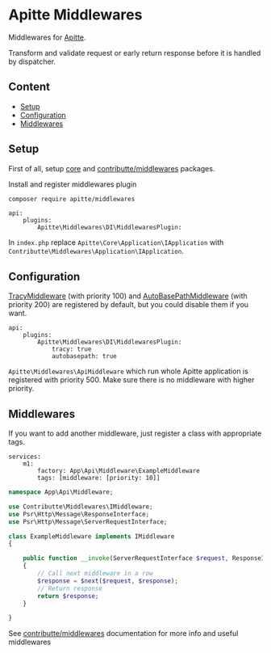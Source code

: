 # Apitte Middlewares

Middlewares for [Apitte](https://github.com/apitte/core).

Transform and validate request or early return response before it is handled by dispatcher.

## Content

- [Setup](#setup)
- [Configuration](#configuration)
- [Middlewares](#middlewares)

## Setup

First of all, setup [core](https://github.com/apitte/core) and [contributte/middlewares](https://github.com/contributte/middlewares) packages.

Install and register middlewares plugin

```bash
composer require apitte/middlewares
```

```neon
api:
    plugins:
        Apitte\Middlewares\DI\MiddlewaresPlugin:
```

In `index.php` replace `Apitte\Core\Application\IApplication` with `Contributte\Middlewares\Application\IApplication`.

## Configuration

[TracyMiddleware](https://github.com/contributte/middlewares/blob/master/.docs/README.md#tracymiddleware) (with priority 100)
and [AutoBasePathMiddleware](https://github.com/contributte/middlewares/blob/master/.docs/README.md#autobasepathmiddleware) (with priority 200)
are registered by default, but you could disable them if you want.

```neon
api:
    plugins:
        Apitte\Middlewares\DI\MiddlewaresPlugin:
            tracy: true
            autobasepath: true
```

`Apitte\Middlewares\ApiMiddleware` which run whole Apitte application is registered with priority 500. Make sure there is no middleware with higher priority.

## Middlewares

If you want to add another middleware, just register a class with appropriate tags.

```neon
services:
    m1:
        factory: App\Api\Middleware\ExampleMiddleware
        tags: [middleware: [priority: 10]]
```

```php
namespace App\Api\Middleware;

use Contributte\Middlewares\IMiddleware;
use Psr\Http\Message\ResponseInterface;
use Psr\Http\Message\ServerRequestInterface;

class ExampleMiddleware implements IMiddleware
{

    public function __invoke(ServerRequestInterface $request, ResponseInterface $response, callable $next): ResponseInterface
    {
    	// Call next middleware in a row
        $response = $next($request, $response);
        // Return response
        return $response;
    }

}
```

See [contributte/middlewares](https://github.com/contributte/middlewares) documentation for more info and useful middlewares
